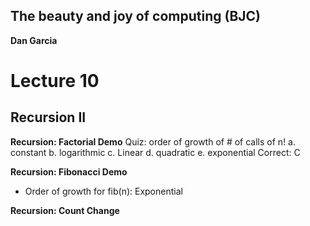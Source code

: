 ## The beauty and joy of computing (BJC)  
**Dan Garcia**

# Lecture 10
## Recursion II

**Recursion: Factorial Demo**
Quiz: order of growth of # of calls of n!
a. constant
b. logarithmic
c. Linear
d. quadratic
e. exponential
Correct: C

**Recursion: Fibonacci Demo**
- Order of growth for fib(n): Exponential

**Recursion: Count Change**

